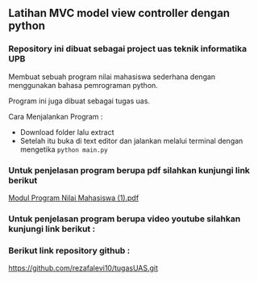 ## Latihan MVC model view controller dengan python

### Repository ini dibuat sebagai project uas teknik informatika UPB
Membuat sebuah program  nilai mahasiswa sederhana dengan menggunakan bahasa pemrograman python.

Program ini juga dibuat sebagai tugas uas.

Cara Menjalankan Program :

- Download folder lalu extract
- Setelah itu buka di text editor dan jalankan melalui terminal dengan mengetika `python main.py`

### Untuk penjelasan program berupa pdf silahkan kunjungi link berikut 

[Modul Program Nilai Mahasiswa (1).pdf](https://github.com/rezafalevi10/tugasUAS/files/10362230/Modul.Program.Nilai.Mahasiswa.1.pdf)

### Untuk penjelasan program berupa video youtube silahkan kunjungi link berikut :



### Berikut link repository github :

https://github.com/rezafalevi10/tugasUAS.git
